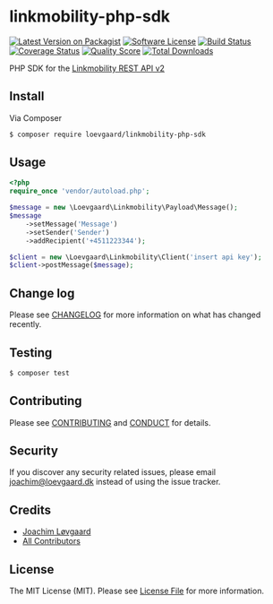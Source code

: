 # linkmobility-php-sdk

[![Latest Version on Packagist][ico-version]][link-packagist]
[![Software License][ico-license]](LICENSE.md)
[![Build Status][ico-travis]][link-travis]
[![Coverage Status][ico-scrutinizer]][link-scrutinizer]
[![Quality Score][ico-code-quality]][link-code-quality]
[![Total Downloads][ico-downloads]][link-downloads]

PHP SDK for the [Linkmobility REST API v2](https://linkmobility.atlassian.net/wiki/spaces/COOL/pages/26017821/LINK+Mobility+DK+Rest+API+v2)

## Install

Via Composer

``` bash
$ composer require loevgaard/linkmobility-php-sdk
```

## Usage

```php
<?php
require_once 'vendor/autoload.php';

$message = new \Loevgaard\Linkmobility\Payload\Message();
$message
    ->setMessage('Message')
    ->setSender('Sender')
    ->addRecipient('+4511223344');

$client = new \Loevgaard\Linkmobility\Client('insert api key');
$client->postMessage($message);
```

## Change log

Please see [CHANGELOG](CHANGELOG.md) for more information on what has changed recently.

## Testing

``` bash
$ composer test
```

## Contributing

Please see [CONTRIBUTING](CONTRIBUTING.md) and [CONDUCT](CONDUCT.md) for details.

## Security

If you discover any security related issues, please email joachim@loevgaard.dk instead of using the issue tracker.

## Credits

- [Joachim Løvgaard][link-author]
- [All Contributors][link-contributors]

## License

The MIT License (MIT). Please see [License File](LICENSE.md) for more information.

[ico-version]: https://img.shields.io/packagist/v/loevgaard/linkmobility-php-sdk.svg?style=flat-square
[ico-license]: https://img.shields.io/badge/license-MIT-brightgreen.svg?style=flat-square
[ico-travis]: https://img.shields.io/travis/loevgaard/linkmobility-php-sdk/master.svg?style=flat-square
[ico-scrutinizer]: https://img.shields.io/scrutinizer/coverage/g/loevgaard/linkmobility-php-sdk.svg?style=flat-square
[ico-code-quality]: https://img.shields.io/scrutinizer/g/loevgaard/linkmobility-php-sdk.svg?style=flat-square
[ico-downloads]: https://img.shields.io/packagist/dt/loevgaard/linkmobility-php-sdk.svg?style=flat-square

[link-packagist]: https://packagist.org/packages/loevgaard/linkmobility-php-sdk
[link-travis]: https://travis-ci.org/loevgaard/linkmobility-php-sdk
[link-scrutinizer]: https://scrutinizer-ci.com/g/loevgaard/linkmobility-php-sdk/code-structure
[link-code-quality]: https://scrutinizer-ci.com/g/loevgaard/linkmobility-php-sdk
[link-downloads]: https://packagist.org/packages/loevgaard/linkmobility-php-sdk
[link-author]: https://github.com/loevgaard
[link-contributors]: ../../contributors
